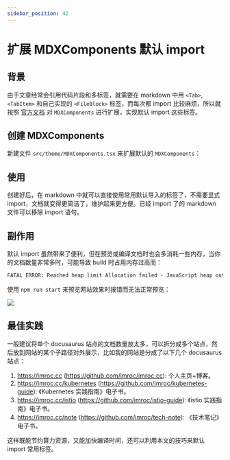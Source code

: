 ```yaml
---
sidebar_position: 42
---
```


# 扩展 MDXComponents 默认 import

## 背景

由于文章经常会引用代码片段和多标签，就需要在 markdown 中用 `<Tab>`, `<TabItem>` 和自己实现的 `<FileBlock>` 标签，而每次都 import 比较麻烦，所以就按照 [官方文档](https://docusaurus.io/docs/markdown-features/react#mdx-component-scope) 对 `MDXComponents` 进行扩展，实现默认 import 这些标签。

## 创建 MDXComponents

新建文件 `src/theme/MDXComponents.tsx` 来扩展默认的 `MDXComponents`：

<FileBlock showLineNumbers file="MDXComponents.tsx" title="src/theme/MDXComponents.tsx" />

## 使用

创建好后，在 markdown 中就可以直接使用常用默认导入的标签了，不需要显式 import，文档就变得更简洁了，维护起来更方便。已经 import 了的 markdown 文件可以移除 import 语句。

## 副作用

默认 import 虽然带来了便利，但在预览或编译文档时也会多消耗一些内存，当你的文档数量非常多时，可能导致 build 时占用内存过高而：

```txt
FATAL ERROR: Reached heap limit Allocation failed - JavaScript heap out of memory
```

使用 `npm run start` 来预览网站效果时报错而无法正常预览：

![](https://image-host-1251893006.cos.ap-chengdu.myqcloud.com/2023%2F10%2F10%2F20231010143950.png)

## 最佳实践

一般建议将单个 docusaurus 站点的文档数量放太多，可以拆分成多个站点，然后放到网站的某个子路径对外展示，比如我的网站是分成了以下几个 docusaurus 站点：
1. https://imroc.cc (https://github.com/imroc/imroc.cc): 个人主页+博客。
2. https://imroc.cc/kubernetes (https://github.com/imroc/kubernetes-guide): 《Kubernetes 实践指南》电子书。
3. https://imroc.cc/istio (https://github.com/imroc/istio-guide): 《istio 实践指南》电子书。
4. https://imroc.cc/note (https://github.com/imroc/tech-note): 《技术笔记》电子书。

这样既能节约算力资源，又能加快编译时间，还可以利用本文的技巧来默认 import 常用标签。
